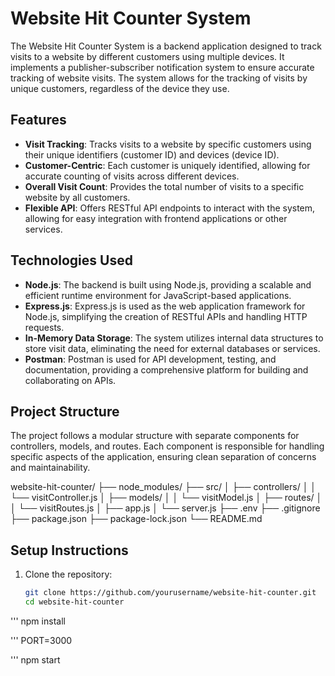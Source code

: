 # Website Hit Counter System

The Website Hit Counter System is a backend application designed to track visits to a website by different customers using multiple devices. It implements a publisher-subscriber notification system to ensure accurate tracking of website visits. The system allows for the tracking of visits by unique customers, regardless of the device they use.

## Features

- **Visit Tracking**: Tracks visits to a website by specific customers using their unique identifiers (customer ID) and devices (device ID).
- **Customer-Centric**: Each customer is uniquely identified, allowing for accurate counting of visits across different devices.
- **Overall Visit Count**: Provides the total number of visits to a specific website by all customers.
- **Flexible API**: Offers RESTful API endpoints to interact with the system, allowing for easy integration with frontend applications or other services.

## Technologies Used

- **Node.js**: The backend is built using Node.js, providing a scalable and efficient runtime environment for JavaScript-based applications.
- **Express.js**: Express.js is used as the web application framework for Node.js, simplifying the creation of RESTful APIs and handling HTTP requests.
- **In-Memory Data Storage**: The system utilizes internal data structures to store visit data, eliminating the need for external databases or services.
- **Postman**: Postman is used for API development, testing, and documentation, providing a comprehensive platform for building and collaborating on APIs.

## Project Structure

The project follows a modular structure with separate components for controllers, models, and routes. Each component is responsible for handling specific aspects of the application, ensuring clean separation of concerns and maintainability.

website-hit-counter/
├── node_modules/
├── src/
│ ├── controllers/
│ │ └── visitController.js
│ ├── models/
│ │ └── visitModel.js
│ ├── routes/
│ │ └── visitRoutes.js
│ ├── app.js
│ └── server.js
├── .env
├── .gitignore
├── package.json
├── package-lock.json
└── README.md


## Setup Instructions

1. Clone the repository:

   ```bash
   git clone https://github.com/yourusername/website-hit-counter.git
   cd website-hit-counter

''' npm install

''' PORT=3000

''' npm start

